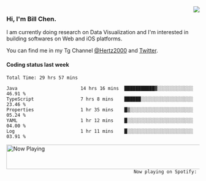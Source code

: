 <img  align="right" src="https://github-readme-stats.vercel.app/api?username=BillChen2k&show_icons=false&count_private=true&hide_title=true">

### Hi, I'm Bill Chen.

I am currently doing research on Data Visualization and I'm interested in building softwares on Web and iOS platforms.

You can find me in my Tg Channel [@Hertz2000](https://t.me/Hertz2000) and [Twitter](https://twitter.com/billchen2k).

#### Coding status last week

<!--START_SECTION:waka-->

```text
Total Time: 29 hrs 57 mins

Java                       14 hrs 16 mins  ███████████▓░░░░░░░░░░░░░   46.91 %
TypeScript                 7 hrs 8 mins    ██████░░░░░░░░░░░░░░░░░░░   23.46 %
Properties                 1 hr 35 mins    █▒░░░░░░░░░░░░░░░░░░░░░░░   05.24 %
YAML                       1 hr 12 mins    █░░░░░░░░░░░░░░░░░░░░░░░░   04.00 %
Log                        1 hr 11 mins    █░░░░░░░░░░░░░░░░░░░░░░░░   03.91 %
```

<!--END_SECTION:waka-->


<div>
<a href="https://spotify-now-playing.billchen2k.vercel.app/now-playing?open">
   <img align="right" src="https://spotify-now-playing.billchen2k.vercel.app/now-playing" width="540" height="64" alt="Now Playing">
</a>
</div>

<div>
<p align="right"><code>Now playing on Spotify: </code></p>
</div>

<!--
**BillChen2K/BillChen2K** is a ✨ _special_ ✨ repository because its `README.md` (this file) appears on your GitHub profile.

Here are some ideas to get you started:

- 🔭 I’m currently working on ...
- 🌱 I’m currently learning ...
- 👯 I’m looking to collaborate on ...
- 🤔 I’m looking for help with ...
- 💬 Ask me about ...
- 📫 How to reach me: ...
- 😄 Pronouns: ...
- ⚡ Fun fact: ...
-->
